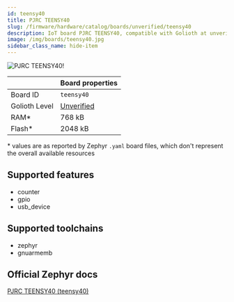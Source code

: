 ```yaml
---
id: teensy40
title: PJRC TEENSY40
slug: /firmware/hardware/catalog/boards/unverified/teensy40
description: IoT board PJRC TEENSY40, compatible with Golioth at unverified level.
image: /img/boards/teensy40.jpg
sidebar_class_name: hide-item
---
```


[//]: # (This is an auto-generated file, do not edit! Changes to it will be lost upon re-generation)

![PJRC TEENSY40!](/img/boards/teensy40.jpg "PJRC TEENSY40")

|                | Board properties     |
| -------------  | -------------------- |
| Board ID       | `teensy40` |
| Golioth Level  | [Unverified](/firmware/hardware#unverified-boards) |
| RAM*           | 768 kB |
| Flash*         | 2048 kB |

\* values are as reported by Zephyr `.yaml` board files, which don't represent the overall available resources



## Supported features

* counter
* gpio
* usb_device

## Supported toolchains

* zephyr
* gnuarmemb

## Official Zephyr docs

[PJRC TEENSY40 (teensy40)](https://docs.zephyrproject.org/latest/boards/pjrc/teensy4/doc/index.html)
